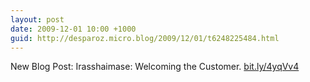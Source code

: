 ```yaml
---
layout: post
date: 2009-12-01 10:00 +1000
guid: http://desparoz.micro.blog/2009/12/01/t6248225484.html
---
```

New Blog Post: Irasshaimase: Welcoming the Customer. [bit.ly/4yqVv4](http://bit.ly/4yqVv4)
